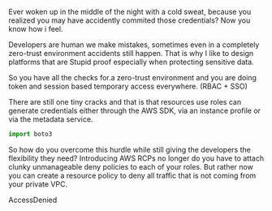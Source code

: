 Ever woken up in the middle of the night with a cold sweat, because you realized you may have accidently commited those credentials? Now you know how i feel.

Developers are human we make mistakes, sometimes even in a completely zero-trust environment accidents still happen. That is why I like to design platforms that are Stupid proof especially when protecting sensitive data.

So you have all the checks for.a zero-trust environment and you are doing token and session based temporary access everywhere. (RBAC + SSO)

There are still one tiny cracks and that is that resources use roles can generate credentials either through the AWS SDK, via an instance profile or via the metadata service.

```python
import boto3
```

So how do you overcome this hurdle while still giving the developers the flexibility they need? Introducing AWS RCPs no longer do you have to attach clunky unmanageable deny policies to each of your roles. But rather now you can create a resource policy to deny all traffic that is not coming from your private VPC.

AccessDenied 


